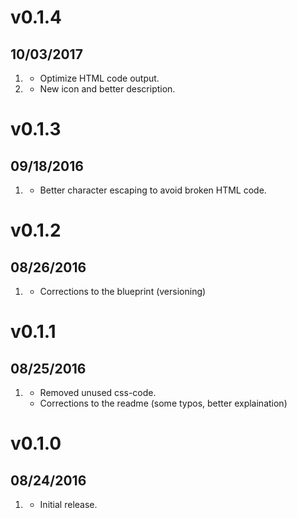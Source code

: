 # v0.1.4
##  10/03/2017

1. [](#bugfix)
    * Optimize HTML code output.
2. [](#improved)
    * New icon and better description.

# v0.1.3
##  09/18/2016

1. [](#bugfix)
    * Better character escaping to avoid broken HTML code.

# v0.1.2
##  08/26/2016

1. [](#improved)
    * Corrections to the blueprint (versioning)

# v0.1.1
##  08/25/2016

1. [](#improved)
    * Removed unused css-code.
    * Corrections to the readme (some typos, better explaination)

# v0.1.0
##  08/24/2016

1. [](#new)
    * Initial release.
